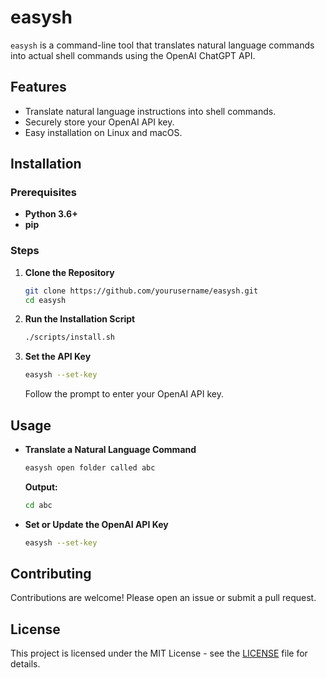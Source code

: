 # easysh

`easysh` is a command-line tool that translates natural language commands into actual shell commands using the OpenAI ChatGPT API.

## Features

- Translate natural language instructions into shell commands.
- Securely store your OpenAI API key.
- Easy installation on Linux and macOS.

## Installation

### Prerequisites

- **Python 3.6+**
- **pip**

### Steps

1. **Clone the Repository**

    ```bash
    git clone https://github.com/yourusername/easysh.git
    cd easysh
    ```

2. **Run the Installation Script**

    ```bash
    ./scripts/install.sh
    ```

3. **Set the API Key**

    ```bash
    easysh --set-key
    ```

    Follow the prompt to enter your OpenAI API key.

## Usage

- **Translate a Natural Language Command**

    ```bash
    easysh open folder called abc
    ```

    **Output:**

    ```bash
    cd abc
    ```

- **Set or Update the OpenAI API Key**

    ```bash
    easysh --set-key
    ```

## Contributing

Contributions are welcome! Please open an issue or submit a pull request.

## License

This project is licensed under the MIT License - see the [LICENSE](LICENSE) file for details.
